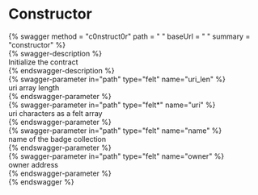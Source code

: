 
Constructor
===========
  
{% swagger method = "c0nstruct0r" path = " " baseUrl = " " summary = "constructor" %}  
{% swagger-description %}  
Initialize the contract  
{% endswagger-description %}  
{% swagger-parameter in="path" type="felt" name="uri_len" %}  
uri array length  
{% endswagger-parameter %}  
{% swagger-parameter in="path" type="felt*" name="uri" %}  
uri characters as a felt array  
{% endswagger-parameter %}  
{% swagger-parameter in="path" type="felt" name="name" %}  
name of the badge collection  
{% endswagger-parameter %}  
{% swagger-parameter in="path" type="felt" name="owner" %}  
owner address  
{% endswagger-parameter %}  
{% endswagger %}